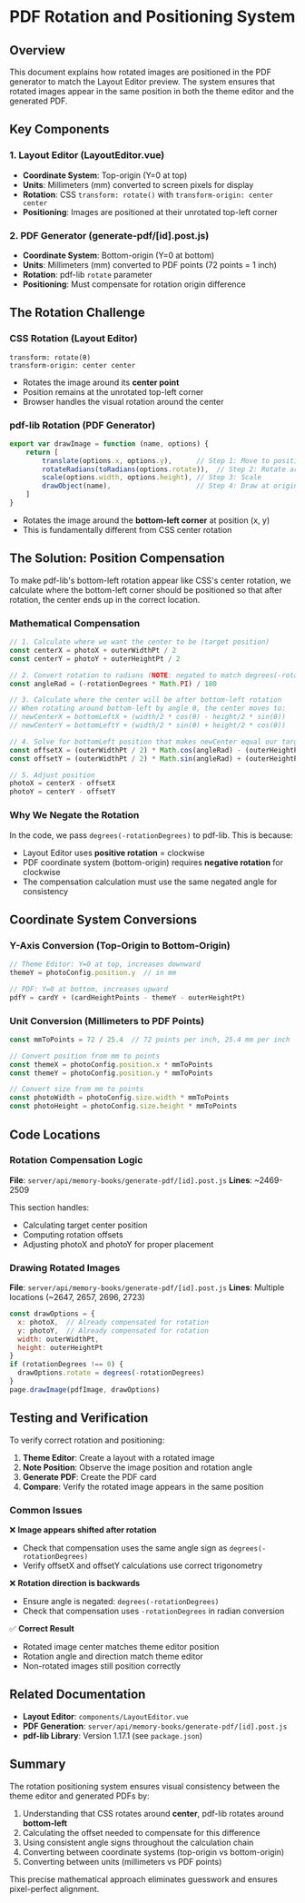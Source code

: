 # PDF Rotation and Positioning System

## Overview

This document explains how rotated images are positioned in the PDF generator to match the Layout Editor preview. The system ensures that rotated images appear in the same position in both the theme editor and the generated PDF.

## Key Components

### 1. Layout Editor (LayoutEditor.vue)
- **Coordinate System**: Top-origin (Y=0 at top)
- **Units**: Millimeters (mm) converted to screen pixels for display
- **Rotation**: CSS `transform: rotate()` with `transform-origin: center center`
- **Positioning**: Images are positioned at their unrotated top-left corner

### 2. PDF Generator (generate-pdf/[id].post.js)
- **Coordinate System**: Bottom-origin (Y=0 at bottom)
- **Units**: Millimeters (mm) converted to PDF points (72 points = 1 inch)
- **Rotation**: pdf-lib `rotate` parameter
- **Positioning**: Must compensate for rotation origin difference

## The Rotation Challenge

### CSS Rotation (Layout Editor)
```
transform: rotate(θ)
transform-origin: center center
```
- Rotates the image around its **center point**
- Position remains at the unrotated top-left corner
- Browser handles the visual rotation around the center

### pdf-lib Rotation (PDF Generator)
```javascript
export var drawImage = function (name, options) {
    return [
        translate(options.x, options.y),      // Step 1: Move to position
        rotateRadians(toRadians(options.rotate)),  // Step 2: Rotate around that point
        scale(options.width, options.height), // Step 3: Scale
        drawObject(name),                     // Step 4: Draw at origin
    ]
}
```
- Rotates the image around the **bottom-left corner** at position (x, y)
- This is fundamentally different from CSS center rotation

## The Solution: Position Compensation

To make pdf-lib's bottom-left rotation appear like CSS's center rotation, we calculate where the bottom-left corner should be positioned so that after rotation, the center ends up in the correct location.

### Mathematical Compensation

```javascript
// 1. Calculate where we want the center to be (target position)
const centerX = photoX + outerWidthPt / 2
const centerY = photoY + outerHeightPt / 2

// 2. Convert rotation to radians (NOTE: negated to match degrees(-rotationDegrees))
const angleRad = (-rotationDegrees * Math.PI) / 180

// 3. Calculate where the center will be after bottom-left rotation
// When rotating around bottom-left by angle θ, the center moves to:
// newCenterX = bottomLeftX + (width/2 * cos(θ) - height/2 * sin(θ))
// newCenterY = bottomLeftY + (width/2 * sin(θ) + height/2 * cos(θ))

// 4. Solve for bottomLeft position that makes newCenter equal our target
const offsetX = (outerWidthPt / 2) * Math.cos(angleRad) - (outerHeightPt / 2) * Math.sin(angleRad)
const offsetY = (outerWidthPt / 2) * Math.sin(angleRad) + (outerHeightPt / 2) * Math.cos(angleRad)

// 5. Adjust position
photoX = centerX - offsetX
photoY = centerY - offsetY
```

### Why We Negate the Rotation

In the code, we pass `degrees(-rotationDegrees)` to pdf-lib. This is because:
- Layout Editor uses **positive rotation** = clockwise
- PDF coordinate system (bottom-origin) requires **negative rotation** for clockwise
- The compensation calculation must use the same negated angle for consistency

## Coordinate System Conversions

### Y-Axis Conversion (Top-Origin to Bottom-Origin)

```javascript
// Theme Editor: Y=0 at top, increases downward
themeY = photoConfig.position.y  // in mm

// PDF: Y=0 at bottom, increases upward
pdfY = cardY + (cardHeightPoints - themeY - outerHeightPt)
```

### Unit Conversion (Millimeters to PDF Points)

```javascript
const mmToPoints = 72 / 25.4  // 72 points per inch, 25.4 mm per inch

// Convert position from mm to points
const themeX = photoConfig.position.x * mmToPoints
const themeY = photoConfig.position.y * mmToPoints

// Convert size from mm to points
const photoWidth = photoConfig.size.width * mmToPoints
const photoHeight = photoConfig.size.height * mmToPoints
```

## Code Locations

### Rotation Compensation Logic
**File**: `server/api/memory-books/generate-pdf/[id].post.js`
**Lines**: ~2469-2509

This section handles:
- Calculating target center position
- Computing rotation offsets
- Adjusting photoX and photoY for proper placement

### Drawing Rotated Images
**File**: `server/api/memory-books/generate-pdf/[id].post.js`
**Lines**: Multiple locations (~2647, 2657, 2696, 2723)

```javascript
const drawOptions = { 
  x: photoX,  // Already compensated for rotation
  y: photoY,  // Already compensated for rotation
  width: outerWidthPt, 
  height: outerHeightPt 
}
if (rotationDegrees !== 0) {
  drawOptions.rotate = degrees(-rotationDegrees)
}
page.drawImage(pdfImage, drawOptions)
```

## Testing and Verification

To verify correct rotation and positioning:

1. **Theme Editor**: Create a layout with a rotated image
2. **Note Position**: Observe the image position and rotation angle
3. **Generate PDF**: Create the PDF card
4. **Compare**: Verify the rotated image appears in the same position

### Common Issues

❌ **Image appears shifted after rotation**
- Check that compensation uses the same angle sign as `degrees(-rotationDegrees)`
- Verify offsetX and offsetY calculations use correct trigonometry

❌ **Rotation direction is backwards**
- Ensure angle is negated: `degrees(-rotationDegrees)`
- Check that compensation uses `-rotationDegrees` in radian conversion

✅ **Correct Result**
- Rotated image center matches theme editor position
- Rotation angle and direction match theme editor
- Non-rotated images still position correctly

## Related Documentation

- **Layout Editor**: `components/LayoutEditor.vue`
- **PDF Generation**: `server/api/memory-books/generate-pdf/[id].post.js`
- **pdf-lib Library**: Version 1.17.1 (see `package.json`)

## Summary

The rotation positioning system ensures visual consistency between the theme editor and generated PDFs by:

1. Understanding that CSS rotates around **center**, pdf-lib rotates around **bottom-left**
2. Calculating the offset needed to compensate for this difference
3. Using consistent angle signs throughout the calculation chain
4. Converting between coordinate systems (top-origin vs bottom-origin)
5. Converting between units (millimeters vs PDF points)

This precise mathematical approach eliminates guesswork and ensures pixel-perfect alignment.


